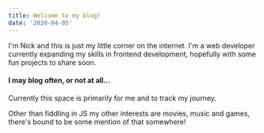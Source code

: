 ```yaml
---
title: Welcome to my blog!
date: '2020-04-05'
---
```

I'm Nick and this is just my little corner on the internet. I'm a web developer currently expanding my skills in frontend development, hopefully with some fun projects to share soon.

#### I may blog often, or not at all...

Currently this space is primarily for me and to track my journey. 

Other than fiddling in JS my other interests are movies, music and games, there's bound to be some mention of that somewhere!
